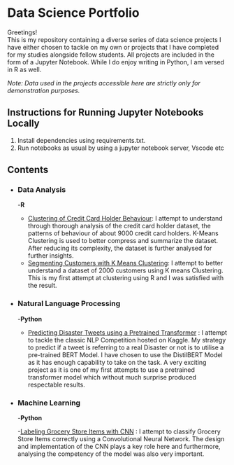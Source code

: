 # Data Science Portfolio

Greetings! \
This is my repository containing a diverse series of data science projects I have either chosen to tackle on my own or projects that
I have completed for my studies alongside fellow students. All projects are included in the form of a Jupyter Notebook. While I do 
enjoy writing in Python, I am versed in R as well.

_Note: Data used in the projects accessible here are strictly only for demonstration purposes._

## Instructions for Running Jupyter Notebooks Locally
1. Install dependencies using requirements.txt.
2. Run notebooks as usual by using a jupyter notebook server, Vscode etc


## Contents

- ### Data Analysis
   -__R__
   
   - [Clustering of Credit Card Holder Behaviour](https://github.com/magpie15/data-science-portfolio/blob/a3e793d59d3326494b4a8f6b65868b3a5a12ffd3/Credit%20Card%20Clustering%20with%20R.ipynb): I attempt to understand through thorough analysis of the credit card holder dataset, the patterns of behaviour of about 9000 credit card holders. K-Means Clustering is used to better compress and summarize the dataset. After reducing its complexity, the dataset is further analysed for further insights. 
   - [Segmenting Customers with K Means Clustering](https://github.com/magpie15/data-science-portfolio/blob/bc90623319804095857def856e67bf3551100435/Customer%20Classification%20using%20R%20.ipynb): I attempt to better understand a dataset of 2000 customers using K means Clustering. This is my first attempt at clustering using R and I was satisfied with the result.


- ### Natural Language Processing
   -__Python__
   
   - [Predicting Disaster Tweets using a Pretrained Transformer](https://github.com/magpie15/data-science-portfolio/blob/af2192f778ec3a52a9e3ceb2132c6840df99c8cb/NLP%20with%20Disaster%20Tweets%20using%20DistilBERT.ipynb) : I attempt to tackle the classic NLP Competition hosted on Kaggle. My strategy to predict if a tweet is referring to a real Disaster or not is to utilise a pre-trained BERT Model. I have chosen to use the DistilBERT Model as it has enough capability to take on the task. A very exciting project as it is one of my first attempts to use a pretrained transformer model which without much surprise produced respectable results.
   
- ### Machine Learning
   -__Python__
   
   -[Labeling Grocery Store Items with CNN](https://github.com/magpie15/data-science-portfolio/blob/9b4b7843b7901ba903eab4fa4f29353f0e4543cb/Classifying_Grocery_Store_Items.ipynb) : I attempt to classify Grocery Store Items correctly using a Convolutional Neural Network. The design and implementation of the CNN plays a key role here and furthermore, analysing the competency of the model was also very important. 
